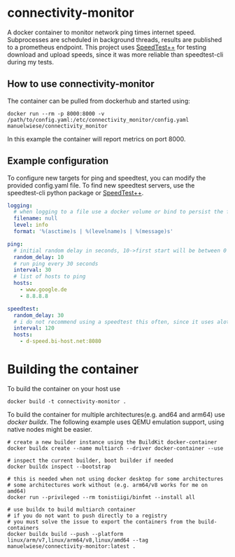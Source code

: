 # connectivity-monitor

A docker container to monitor network ping times internet speed.
Subprocesses are scheduled in background threads, results are published
to a prometheus endpoint. This project uses [SpeedTest++](https://github.com/taganaka/SpeedTest) for testing download and upload speeds, since it was more reliable than speedtest-cli during my tests.

## How to use connectivity-monitor

The container can be pulled from dockerhub and started using:
```console
docker run --rm -p 8000:8000 -v /path/to/config.yaml:/etc/connectivity_monitor/config.yaml manuelwiese/connectivity_monitor
```
In this example the container will report metrics on port 8000.

## Example configuration

To configure new targets for ping and speedtest, you can modify the provided config.yaml file.
To find new speedtest servers, use the speedtest-cli python package or [SpeedTest++](https://github.com/taganaka/SpeedTest).

```yaml
logging:
  # when logging to a file use a docker volume or bind to persist the file
  filename: null
  level: info
  format: '%(asctime)s | %(levelname)s | %(message)s'

ping:
  # initial random delay in seconds, 10->first start will be between 0 and 10 seconds
  random_delay: 10
  # run ping every 30 seconds
  interval: 30
  # list of hosts to ping
  hosts:
    - www.google.de
    - 8.8.8.8

speedtest:
  random_delay: 30
  # i do not recommend using a speedtest this often, since it uses alot of bandwidth
  interval: 120
  hosts:
    - d-speed.bi-host.net:8080
```

# Building the container

To build the container on your host use

```console
docker build -t connectivity-monitor .
```

To build the container for multiple architectures(e.g. and64 and arm64) use *docker buildx*.
The following example uses QEMU emulation support, using native nodes might be easier.

```console
# create a new builder instance using the BuildKit docker-container
docker buildx create --name multiarch --driver docker-container --use

# inspect the current builder, boot builder if needed
docker buildx inspect --bootstrap

# this is needed when not using docker desktop for some architectures
# some architectures work without (e.g. arm64/v8 works for me on amd64)
docker run --privileged --rm tonistiigi/binfmt --install all

# use buildx to build multiarch container
# if you do not want to push directly to a registry
# you must solve the issue to export the containers from the build-containers
docker buildx build --push --platform linux/arm/v7,linux/arm64/v8,linux/amd64 --tag manuelwiese/connectivity-monitor:latest .
```